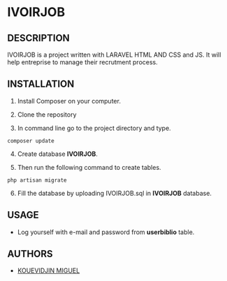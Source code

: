 
# IVOIRJOB

## DESCRIPTION
IVOIRJOB is a project written with LARAVEL HTML AND CSS and JS. It will help entreprise to manage their recrutment process.

## INSTALLATION
1. Install Composer on your computer.

2. Clone the repository

3. In command line go to the project directory and type.

```
composer update
```
4.  Create database **IVOIRJOB**.

5. Then run the following command to create tables.

```
php artisan migrate
```

6. Fill the database by uploading IVOIRJOB.sql  in **IVOIRJOB** database.


## USAGE
* Log yourself with e-mail and password from **userbiblio** table.

## AUTHORS

* [KOUEVIDJIN MIGUEL](https://github.com/MiguelGillesIT)
